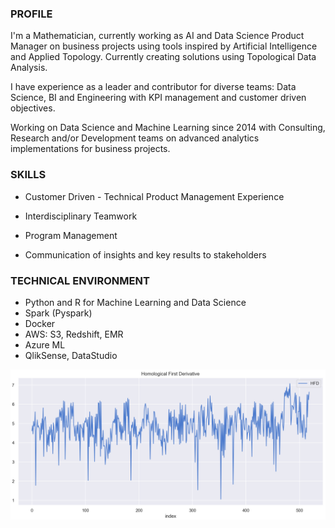 ### PROFILE

I'm a Mathematician, currently working as AI and Data Science Product Manager on business projects using tools inspired by Artificial Intelligence and Applied Topology. Currently creating solutions using Topological Data Analysis.

I have experience as a leader and contributor for diverse teams: Data Science, BI and Engineering with KPI management and customer driven objectives.

Working on Data Science and Machine Learning since 2014 with Consulting, Research and/or Development teams on advanced analytics implementations for business projects.

### SKILLS

* Customer Driven - Technical Product Management Experience

* Interdisciplinary Teamwork

* Program Management

* Communication of insights and key results to stakeholders

### TECHNICAL ENVIRONMENT

- Python and R for Machine Learning and Data Science
- Spark (Pyspark)
- Docker
- AWS: S3, Redshift, EMR
- Azure ML
- QlikSense, DataStudio


![](hfd_fig1.png)
